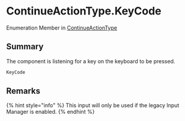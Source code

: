 # ContinueActionType.KeyCode

Enumeration Member in [ContinueActionType](api/csharp/yarn.unity.dialogueadvanceinput.continueactiontype-1.md)

## Summary


The component is listening for a key on the keyboard to be
pressed.


```csharp
KeyCode
```

## Remarks

<p>
{% hint style="info" %}
This input will only be used if the legacy
Input Manager is enabled.
{% endhint %}
</p>

